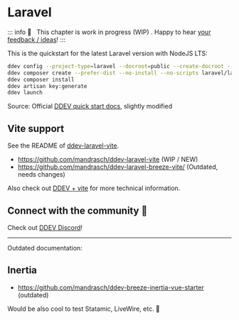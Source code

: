 # Laravel

::: info
🚧 &nbsp; This chapter is work in progress (WIP) . Happy to hear [your feedback / ideas](https://github.com/mandrasch/my-ddev-lab/issues)!
:::

This is the quickstart for the latest Laravel version with NodeJS LTS:

```bash
ddev config --project-type=laravel --docroot=public --create-docroot --php-version=8.1 --nodejs-version=18
ddev composer create --prefer-dist --no-install --no-scripts laravel/laravel -y
ddev composer install
ddev artisan key:generate
ddev launch
```

Source: Official [DDEV quick start docs](https://ddev.readthedocs.io/en/stable/users/quickstart/#laravel), slightly modified

## Vite support

See the README of [ddev-laravel-vite](https://github.com/mandrasch/ddev-laravel-vite).

- https://github.com/mandrasch/ddev-laravel-vite (WIP / NEW)
- https://github.com/mandrasch/ddev-laravel-breeze-vite/ (Outdated, needs changes)

Also check out [DDEV + vite](./tutorials/nodejs-tools/vite.html) for more technical information.

## Connect with the community 🤗

Check out [DDEV Discord](https://discord.gg/hCZFfAMc5k)!

<hr>

Outdated documentation:

## Inertia

<TwoClickYoutubePrivacy videoId="XDn_itJ0s64" />

- https://github.com/mandrasch/ddev-breeze-inertia-vue-starter (outdated)

Would be also cool to test Statamic, LiveWire, etc. 🤗
